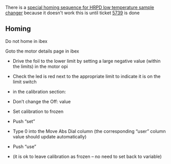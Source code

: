 There is a [special homing sequence for HRPD low temperature sample changer](HRPD-homing-sequence) because it doesn't work this is until ticket [5739](https://github.com/ISISComputingGroup/IBEX/issues/5739) is done

## Homing

Do not home in ibex

Goto the motor details page in ibex

- Drive the foil to the lower limit by setting a large negative value (within the limits) in the motor opi
-	Check the led is red next to the appropriate limit to indicate it is on the limit switch 

-	in the calibration section:
-	Don’t change the Off: value 
-	Set calibration to frozen
-	Push “set”
-	Type 0 into the Move Abs Dial column (the corresponding “user” column value should update automatically)
-	Push “use”
-	(it is ok to leave calibration as frozen – no need to set back to variable)
